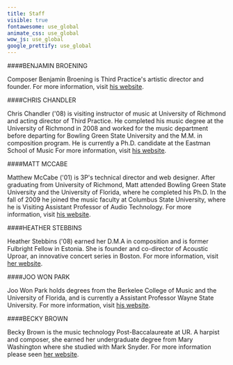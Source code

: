 ```yaml
---
title: Staff
visible: true
fontawesome: use_global
animate_css: use_global
wow_js: use_global
google_prettify: use_global
---
```


####BENJAMIN BROENING

Composer Benjamin Broening is Third Practice's artistic director and founder. For more information, visit [his website](http://benjaminbroening.net/).

####CHRIS CHANDLER

Chris Chandler ('08) is visiting instructor of music at University of Richmond and acting director of Third Practice. He completed his music degree at the University of Richmond in 2008 and worked for the music department before departing for Bowling Green State University and the M.M. in composition program. He is currently a Ph.D. candidate at the Eastman School of Music For more information, visit [his website](http://www.christopherchandlermusic.com/).

####MATT MCCABE

Matthew McCabe ('01) is 3P's technical director and web designer. After graduating from University of Richmond, Matt attended Bowling Green State University and the University of Florida, where he completed his Ph.D. In the fall of 2009 he joined the music faculty at Columbus State University, where he is Visiting Assistant Professor of Audio Technology. For more information, visit [his website](http://www.euph0r1a.net/).

####HEATHER STEBBINS

Heather Stebbins ('08) earned her D.M.A in composition and is former Fulbright Fellow in Estonia. She is founder and co-director of Acoustic Uproar, an innovative concert series in Boston. For more information, visit [her website](http://heatherstebbins.com/).

####JOO WON PARK

Joo Won Park holds degrees from the Berkelee College of Music and the University of Florida, and is currently a Assistant Professor Wayne State University. For more information, visit [his website](http://joowonpark.net/).

####BECKY BROWN

Becky Brown is the music technology Post-Baccalaureate at UR. A harpist and composer, she earned her undergraduate degree from Mary Washington where she studied with Mark Snyder. For more information please seen [her website](http://www.becky-brown.org/).